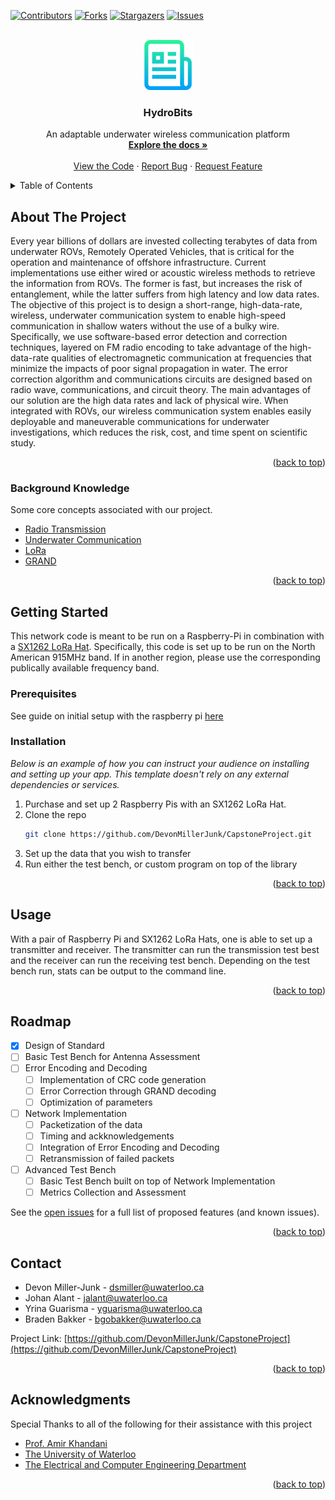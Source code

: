 <div id="top"></div>

<!-- PROJECT SHIELDS -->
<!--
*** I'm using markdown "reference style" links for readability.
*** Reference links are enclosed in brackets [ ] instead of parentheses ( ).
*** See the bottom of this document for the declaration of the reference variables
*** for contributors-url, forks-url, etc. This is an optional, concise syntax you may use.
*** https://www.markdownguide.org/basic-syntax/#reference-style-links
-->
[![Contributors][contributors-shield]][contributors-url]
[![Forks][forks-shield]][forks-url]
[![Stargazers][stars-shield]][stars-url]
[![Issues][issues-shield]][issues-url]



<!-- PROJECT LOGO -->
<br />
<div align="center">
  <a href="https://github.com/DevonMillerJunk/CapstoneProject">
    <img src="images/logo.png" alt="Logo" width="80" height="80">
  </a>

  <h3 align="center">HydroBits</h3>

  <p align="center">
    An adaptable underwater wireless communication platform
    <br />
    <a href="https://github.com/DevonMillerJunk/CapstoneProject"><strong>Explore the docs »</strong></a>
    <br />
    <br />
    <a href="https://github.com/DevonMillerJunk/CapstoneProject">View the Code</a>
    ·
    <a href="https://github.com/DevonMillerJunk/CapstoneProject/issues">Report Bug</a>
    ·
    <a href="https://github.com/DevonMillerJunk/CapstoneProject/issues">Request Feature</a>
  </p>
</div>



<!-- TABLE OF CONTENTS -->
<details>
  <summary>Table of Contents</summary>
  <ol>
    <li>
      <a href="#about-the-project">About The Project</a>
      <ul>
        <li><a href="#built-with">Built With</a></li>
      </ul>
    </li>
    <li>
      <a href="#getting-started">Getting Started</a>
      <ul>
        <li><a href="#prerequisites">Prerequisites</a></li>
        <li><a href="#installation">Installation</a></li>
      </ul>
    </li>
    <li><a href="#usage">Usage</a></li>
    <li><a href="#roadmap">Roadmap</a></li>
    <li><a href="#contact">Contact</a></li>
    <li><a href="#acknowledgments">Acknowledgments</a></li>
  </ol>
</details>



<!-- ABOUT THE PROJECT -->
## About The Project

Every year billions of dollars are invested collecting terabytes of data from underwater ROVs, Remotely Operated Vehicles, that is critical for the operation and maintenance of offshore infrastructure. Current implementations use either wired or acoustic wireless methods to retrieve the information from ROVs. The former is fast, but increases the risk of entanglement, while the latter suffers from high latency and low data rates. The objective of this project is to design a short-range, high-data-rate, wireless, underwater communication system to enable high-speed communication in shallow waters without the use of a bulky wire. Specifically, we use software-based error detection and correction techniques, layered on FM radio encoding to take advantage of the high-data-rate qualities of electromagnetic communication at frequencies that minimize the impacts of poor signal propagation in water. The error correction algorithm and communications circuits are designed based on radio wave, communications, and circuit theory. The main advantages of our solution are the high data rates and lack of physical wire. When integrated with ROVs, our wireless communication system enables easily deployable and maneuverable communications for underwater investigations, which reduces the risk, cost, and time spent on scientific study.

<p align="right">(<a href="#top">back to top</a>)</p>



### Background Knowledge

Some core concepts associated with our project.

* [Radio Transmission](https://www.sciencedirect.com/topics/computer-science/radio-transmission#:~:text=In%20radio%20transmission%2C%20electromagnetic%20power,into%20a%20receiver%20for%20detection.)
* [Underwater Communication](https://www.hindawi.com/journals/wcmc/2019/6470359/)
* [LoRa](https://www.semtech.com/lora/what-is-lora)
* [GRAND](https://www.granddecoder.mit.edu/)

<p align="right">(<a href="#top">back to top</a>)</p>



<!-- GETTING STARTED -->
## Getting Started

This network code is meant to be run on a Raspberry-Pi in combination with a [SX1262 LoRa Hat](https://www.waveshare.com/wiki/SX1262_915M_LoRa_HAT#Hardware_Connection.2C_Install_Function.2C_Enable_Raspberry_Pi_Serial_Port.2C_Download_Demo_Program). Specifically,
this code is set up to be run on the North American 915MHz band. If in another region, please use the corresponding publically available frequency band.

### Prerequisites

See guide on initial setup with the raspberry pi [here](https://www.waveshare.com/wiki/SX1262_915M_LoRa_HAT#Using_with_Raspberry_Pi)

### Installation

_Below is an example of how you can instruct your audience on installing and setting up your app. This template doesn't rely on any external dependencies or services._

1. Purchase and set up 2 Raspberry Pis with an SX1262 LoRa Hat.
2. Clone the repo
   ```sh
   git clone https://github.com/DevonMillerJunk/CapstoneProject.git
   ```
3. Set up the data that you wish to transfer
4. Run either the test bench, or custom program on top of the library

<p align="right">(<a href="#top">back to top</a>)</p>



<!-- USAGE EXAMPLES -->
## Usage

With a pair of Raspberry Pi and SX1262 LoRa Hats, one is able to set up a transmitter and receiver. The transmitter can run the transmission test best and the receiver can run the receiving test bench. Depending on the test bench run, stats can be output to the command line.

<p align="right">(<a href="#top">back to top</a>)</p>



<!-- ROADMAP -->
## Roadmap

- [x] Design of Standard
- [ ] Basic Test Bench for Antenna Assessment
- [ ] Error Encoding and Decoding
    - [ ] Implementation of CRC code generation
    - [ ] Error Correction through GRAND decoding
    - [ ] Optimization of parameters
- [ ] Network Implementation
    - [ ] Packetization of the data
    - [ ] Timing and ackknowledgements
    - [ ] Integration of Error Encoding and Decoding
    - [ ] Retransmission of failed packets
- [ ] Advanced Test Bench
    - [ ] Basic Test Bench built on top of Network Implementation
    - [ ] Metrics Collection and Assessment

See the [open issues](https://github.com/DevonMillerJunk/CapstoneProject/issues) for a full list of proposed features (and known issues).

<p align="right">(<a href="#top">back to top</a>)</p>


<!-- CONTACT -->
## Contact

* Devon Miller-Junk - [dsmiller@uwaterloo.ca](mailto:dsmiller@uwaterloo.ca)
* Johan Alant - [jalant@uwaterloo.ca](mailto:jalant@uwaterloo.ca)
* Yrina Guarisma - [yguarisma@uwaterloo.ca](mailto:yguarisma@uwaterloo.ca)
* Braden Bakker - [bgobakker@uwaterloo.ca](mailto:bgobakker@uwaterloo.ca)

Project Link: [https://github.com/DevonMillerJunk/CapstoneProject](https://github.com/DevonMillerJunk/CapstoneProject)

<p align="right">(<a href="#top">back to top</a>)</p>



<!-- ACKNOWLEDGMENTS -->
## Acknowledgments

Special Thanks to all of the following for their assistance with this project

* [Prof. Amir Khandani](mailto:khandani@uwaterloo.ca)
* [The University of Waterloo](https://uwaterloo.ca/)
* [The Electrical and Computer Engineering Department](https://uwaterloo.ca/electrical-computer-engineering/)

<p align="right">(<a href="#top">back to top</a>)</p>



<!-- MARKDOWN LINKS & IMAGES -->
<!-- https://www.markdownguide.org/basic-syntax/#reference-style-links -->
[contributors-shield]: https://img.shields.io/github/contributors/DevonMillerJunk/CapstoneProject.svg?style=for-the-badge
[contributors-url]: https://github.com/DevonMillerJunk/CapstoneProject/graphs/contributors
[forks-shield]: https://img.shields.io/github/forks/DevonMillerJunk/CapstoneProject.svg?style=for-the-badge
[forks-url]: https://github.com/DevonMillerJunk/CapstoneProject/network/members
[stars-shield]: https://img.shields.io/github/stars/DevonMillerJunk/CapstoneProject.svg?style=for-the-badge
[stars-url]: https://github.com/DevonMillerJunk/CapstoneProject/stargazers
[issues-shield]: https://img.shields.io/github/issues/DevonMillerJunk/CapstoneProject.svg?style=for-the-badge
[issues-url]: https://github.com/DevonMillerJunk/CapstoneProject/issues
[product-screenshot]: images/screenshot.png